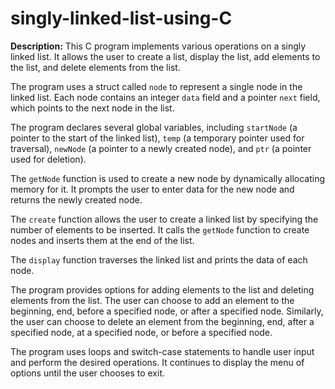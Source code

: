 # singly-linked-list-using-C
**Description:**
This C program implements various operations on a singly linked list. It allows the user to create a list, display the list, add elements to the list, and delete elements from the list.

The program uses a struct called `node` to represent a single node in the linked list. Each node contains an integer `data` field and a pointer `next` field, which points to the next node in the list.

The program declares several global variables, including `startNode` (a pointer to the start of the linked list), `temp` (a temporary pointer used for traversal), `newNode` (a pointer to a newly created node), and `ptr` (a pointer used for deletion).

The `getNode` function is used to create a new node by dynamically allocating memory for it. It prompts the user to enter data for the new node and returns the newly created node.

The `create` function allows the user to create a linked list by specifying the number of elements to be inserted. It calls the `getNode` function to create nodes and inserts them at the end of the list.

The `display` function traverses the linked list and prints the data of each node.

The program provides options for adding elements to the list and deleting elements from the list. The user can choose to add an element to the beginning, end, before a specified node, or after a specified node. Similarly, the user can choose to delete an element from the beginning, end, after a specified node, at a specified node, or before a specified node.

The program uses loops and switch-case statements to handle user input and perform the desired operations. It continues to display the menu of options until the user chooses to exit.
